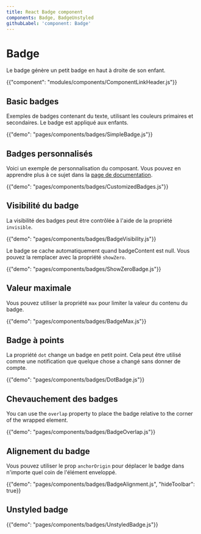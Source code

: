 ```yaml
---
title: React Badge component
components: Badge, BadgeUnstyled
githubLabel: 'component: Badge'
---
```


# Badge

<p class="description">Le badge génère un petit badge en haut à droite de son enfant.</p>

{{"component": "modules/components/ComponentLinkHeader.js"}}

## Basic badges

Exemples de badges contenant du texte, utilisant les couleurs primaires et secondaires. Le badge est appliqué aux enfants.

{{"demo": "pages/components/badges/SimpleBadge.js"}}

## Badges personnalisés

Voici un exemple de personnalisation du composant. Vous pouvez en apprendre plus à ce sujet dans la [page de documentation](/customization/how-to-customize/).

{{"demo": "pages/components/badges/CustomizedBadges.js"}}

## Visibilité du badge

La visibilité des badges peut être contrôlée à l'aide de la propriété `invisible`.

{{"demo": "pages/components/badges/BadgeVisibility.js"}}

Le badge se cache automatiquement quand badgeContent est null. Vous pouvez la remplacer avec la propriété `showZero`.

{{"demo": "pages/components/badges/ShowZeroBadge.js"}}

## Valeur maximale

Vous pouvez utiliser la propriété `max` pour limiter la valeur du contenu du badge.

{{"demo": "pages/components/badges/BadgeMax.js"}}

## Badge à points

La propriété `dot` change un badge en petit point. Cela peut être utilisé comme une notification que quelque chose a changé sans donner de compte.

{{"demo": "pages/components/badges/DotBadge.js"}}

## Chevauchement des badges

You can use the `overlap` property to place the badge relative to the corner of the wrapped element.

{{"demo": "pages/components/badges/BadgeOverlap.js"}}

## Alignement du badge

Vous pouvez utiliser le prop `anchorOrigin` pour déplacer le badge dans n'importe quel coin de l'élément enveloppé.

{{"demo": "pages/components/badges/BadgeAlignment.js", "hideToolbar": true}}

## Unstyled badge

{{"demo": "pages/components/badges/UnstyledBadge.js"}}
